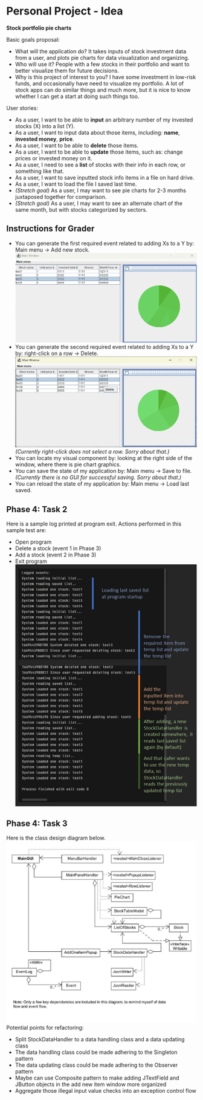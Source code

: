 # Personal Project - Idea

**Stock portfolio pie charts**

Basic goals proposal:
- What will the application do? It takes inputs of stock investment data from a user, and plots pie charts for data visualization and organizing.
- Who will use it? People with a few stocks in their portfolio and want to better visualize them for future decisions.
- Why is this project of interest to you? I have some investment in low-risk funds, and occasionally have need to visualize my portfolio. A lot of stock apps can do similar things and much more, but it is nice to know whether I can get a start at doing such things too.

User stories:
- As a user, I want to be able to **input** an arbitrary number of my invested stocks (X) into a list (Y).
- As a user, I want to input data about those items, including: **name**, **invested money**, **price**.
- As a user, I want to be able to **delete** those items.
- As a user, I want to be able to **update** those items, such as: change prices or invested money on it.
- As a user, I need to see a **list** of stocks with their info in each row, or something like that.
- As a user, I want to save inputted stock info items in a file on hard drive.
- As a user, I want to load the file I saved last time.
- *(Stretch goal)* As a user, I may want to see pie charts for 2-3 months juxtaposed together for comparison.
- *(Stretch goal)* As a user, I may want to see an alternate chart of the same month, but with stocks categorized by sectors.

## Instructions for Grader
- You can generate the first required event related to adding Xs to a Y by: Main menu -> Add new stock.<br>![image01](imgs/GradeCriteria01.gif)
- You can generate the second required event related to adding Xs to a Y by: right-click on a row -> Delete. <br>![image02](imgs/GradeCriteria02.jpg) <br>*(Currently right-click does not select a row. Sorry about that.)*
- You can locate my visual component by: looking at the right side of the window, where there is pie chart graphics.
- You can save the state of my application by: Main menu -> Save to file.<br>*(Currently there is no GUI for successful saving. Sorry about that.)*
- You can reload the state of my application by: Main menu -> Load last saved.

## Phase 4: Task 2
Here is a sample log printed at program exit.
Actions performed in this sample test are:
- Open program
- Delete a stock (event 1 in Phase 3)
- Add a stock (event 2 in Phase 3)
- Exit program
<br>![image01](imgs/P4_sampleLog.jpg)

## Phase 4: Task 3
Here is the class design diagram below.
![image01](/UML_Design_Diagram.jpg)
Potential points for refactoring:
- Split StockDataHandler to a data handling class and a data updating class
- The data handling class could be made adhering to the Singleton pattern
- The data updating class could be made adhering to the Observer pattern
- Maybe can use Composite pattern to make adding JTextField and JButton objects in the add new item window more organized
- Aggregate those illegal input value checks into an exception control flow
